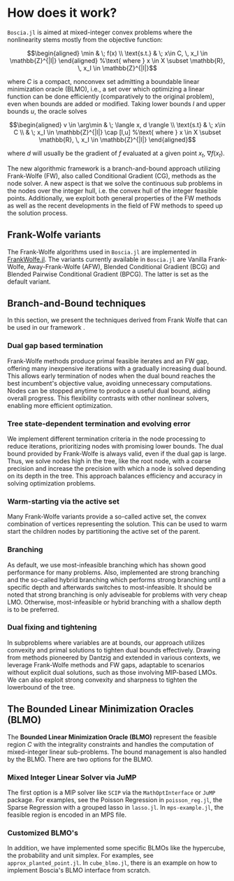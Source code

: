 # How does it work?

`Boscia.jl` is aimed at mixed-integer convex problems where the nonlinearity stems mostly from the objective function:

```math
\begin{aligned}
\min & \;  f(x)  \\
\text{s.t.} & \; x\in C, \, x_I \in \mathbb{Z}^{|I|}
\end{aligned} %\text{ where } x \in X \subset \mathbb{R}, \, x_I \in \mathbb{Z}^{|I|}
```

where $C$ is a compact, nonconvex set admitting a boundable linear minimization oracle (BLMO), i.e., a set over which optimizing a linear function can be done efficiently (comparatively to the original problem), even when bounds are added or modified. 
Taking lower bounds $l$ and upper bounds $u$, the oracle solves

```math
\begin{aligned}
v \in \arg\min & \; \langle x, d \rangle \\
\text{s.t} & \; x\in C \\
& \; x_I \in \mathbb{Z}^{|I|} \cap [l,u]   %\text{ where } x \in X \subset \mathbb{R}, \, x_I \in \mathbb{Z}^{|I|}
\end{aligned}
```
where $d$ will usually be the gradient of $f$ evaluated at a given point $x_t$, $\nabla f(x_t)$.

The new algorithmic framework is a branch-and-bound approach utilizing Frank-Wolfe (FW), also called Conditional Gradient (CG), methods as the node solver.
A new aspect is that we solve the continuous sub problems in the nodes over the integer hull, i.e. the convex hull of the integer feasible points.
Additionally, we exploit both general properties of the FW methods as well as the recent developments in the field of FW methods to speed up the solution process. 



## Frank-Wolfe variants

The Frank-Wolfe algorithms used in `Boscia.jl` are implemented in [FrankWolfe.jl](https://github.com/ZIB-IOL/FrankWolfe.jl). 
The variants currently available in `Boscia.jl` are Vanilla Frank-Wolfe, Away-Frank-Wolfe (AFW), Blended Conditional Gradient (BCG)
and Blended Pairwise Conditional Gradient (BPCG).
The latter is set as the default variant.


## Branch-and-Bound techniques 

In this section, we present the techniques derived from Frank Wolfe that can be used in our framework .

### Dual gap based termination 

Frank-Wolfe methods produce primal feasible iterates and an FW gap, offering many inexpensive iterations with a gradually increasing dual bound. 
This allows early termination of nodes when the dual bound reaches the best incumbent's objective value, avoiding unnecessary computations. 
Nodes can be stopped anytime to produce a useful dual bound, aiding overall progress. 
This flexibility contrasts with other nonlinear solvers, enabling more efficient optimization.

### Tree state-dependent termination and evolving error 

We implement different termination criteria in the node processing to reduce iterations, prioritizing nodes with promising lower bounds. 
The dual bound provided by Frank-Wolfe is always valid, even if the dual gap is large.
Thus, we solve nodes high in the tree, like the root node, with a coarse precision 
and increase the precision with which a node is solved depending on its depth in the tree. 
This approach balances efficiency and accuracy in solving optimization problems.

### Warm-starting via the active set

Many Frank-Wolfe variants provide a so-called active set, the convex combination of vertices representing the solution. 
This can be used to warm start the children nodes by partitioning the active set of the parent.

### Branching

As default, we use most-infeasible branching which has shown good performance for many problems.
Also, implemented are strong branching and the so-called hybrid branching which performs strong branching until a specific depth and afterwards switches to most-infeasible.
It should be noted that strong branching is only adviseable for problems with very cheap LMO. 
Otherwise, most-infeasible or hybrid branching with a shallow depth is to be preferred.

### Dual fixing and tightening 

In subproblems where variables are at bounds, our approach utilizes convexity and primal solutions to tighten dual bounds effectively. 
Drawing from methods pioneered by Dantzig and extended in various contexts, we leverage Frank-Wolfe methods and FW gaps, adaptable to scenarios without explicit dual solutions, such as those involving MIP-based LMOs.
We can also exploit strong convexity and sharpness to tighten the lowerbound of the tree.


## The Bounded Linear Minimization Oracles (BLMO)

The **Bounded Linear Minimization Oracle (BLMO)** represent the feasible region $C$ with the integrality constraints and handles the computation of mixed-integer linear sub-problems. 
The bound management is also handled by the BLMO. 
There are two options for the BLMO.

### Mixed Integer Linear Solver via JuMP

The first option is a MIP solver like `SCIP` via the `MathOptInterface` or `JuMP` package. 
For examples, see the Poisson Regression in `poisson_reg.jl`, the Sparse Regression with a grouped lasso in `lasso.jl`.
In `mps-example.jl`, the feasible region is encoded in an MPS file.

### Customized BLMO's

In addition, we have implemented some specific BLMOs like the hypercube, the probability and unit simplex.
For examples, see `approx_planted_point.jl`. 
In `cube_blmo.jl`, there is an example on how to implement Boscia's BLMO interface from scratch.


